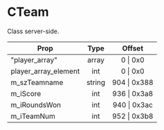 # CTeam

Class server-side.

|Prop|Type|Offset|
|---|:-:|:-:|
|"player_array"|array|0 \| 0x0|
|player_array_element|int|0 \| 0x0|
|m_szTeamname|string|904 \| 0x388|
|m_iScore|int|936 \| 0x3a8|
|m_iRoundsWon|int|940 \| 0x3ac|
|m_iTeamNum|int|952 \| 0x3b8|
